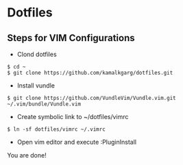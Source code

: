 # Dotfiles

## Steps for VIM Configurations

- Clond dotfiles
```
$ cd ~
$ git clone https://github.com/kamalkgarg/dotfiles.git
```
- Install vundle
```
$ git clone https://github.com/VundleVim/Vundle.vim.git ~/.vim/bundle/Vundle.vim
```
- Create symbolic link to ~/dotfiles/vimrc

```$ ln -sf dotfiles/vimrc ~/.vimrc```

- Open vim editor and execute :PluginInstall

You are done!

